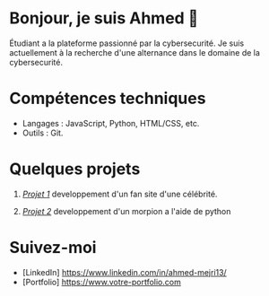 # Bonjour, je suis Ahmed 👋



Étudiant a la plateforme passionné par la cybersecurité. Je suis actuellement à la recherche d'une alternance dans le domaine de la cybersecurité.

# Compétences techniques
- Langages : JavaScript, Python, HTML/CSS, etc.
- Outils : Git.

# Quelques projets

1. *[Projet 1](https://github.com/Ahmeddlr/fansite)*
  developpement d'un fan site d'une célébrité.
   
2. *[Projet 2](https://github.com/Ahmeddlr/morpion)*
   developpement d'un morpion a l'aide de python


# Suivez-moi
- [LinkedIn] https://www.linkedin.com/in/ahmed-mejri13/
- [Portfolio] https://www.votre-portfolio.com
